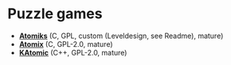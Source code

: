 # Puzzle games

[comment]: # (start of autogenerated content, do not edit)
- **[Atomiks](atomiks.md)** (C, GPL, custom (Leveldesign, see Readme), mature)
- **[Atomix](atomix.md)** (C, GPL-2.0, mature)
- **[KAtomic](katomic.md)** (C++, GPL-2.0, mature)

[comment]: # (end of autogenerated content)